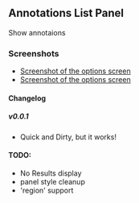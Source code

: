 ## Annotations List Panel

Show annotaions

### Screenshots

* [Screenshot of the options screen](https://github.com/ryantxu/annotations-panel/master/src/img/screenshot-options.png)
* [Screenshot of the options screen](https://github.com/ryantxu/annotations-panel/master/src/img/screenshot-link.png)

#### Changelog

##### v0.0.1

* Quick and Dirty, but it works!

#### TODO:

* No Results display
* panel style cleanup
* 'region' support

